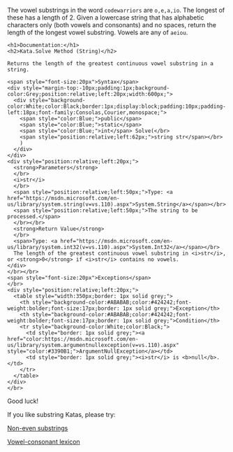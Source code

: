 The vowel substrings in the word `codewarriors` are `o,e,a,io`. The longest of these has a length of 2. Given a lowercase string that has alphabetic characters only (both vowels and consonants) and no spaces, return the length of the longest vowel substring.
Vowels are any of `aeiou`. 

<!-- C# documentation -->
```if:csharp
<h1>Documentation:</h1>
<h2>Kata.Solve Method (String)</h2>

Returns the length of the greatest continuous vowel substring in a string.

<span style="font-size:20px">Syntax</span>
<div style="margin-top:-10px;padding:1px;background-color:Grey;position:relative;left:20px;width:600px;">
  <div style="background-color:White;color:Black;border:1px;display:block;padding:10px;padding-left:18px;font-family:Consolas,Courier,monospace;">
    <span style="color:Blue;">public</span>
    <span style="color:Blue;">static</span>
    <span style="color:Blue;">int</span> Solve(</br>
    <span style="position:relative;left:62px;">string str</span></br>
    )
  </div>
</div>
<div style="position:relative;left:20px;">
  <strong>Parameters</strong>
  </br>
  <i>str</i>
  </br>
  <span style="position:relative;left:50px;">Type: <a href="https://msdn.microsoft.com/en-us/library/system.string(v=vs.110).aspx">System.String</a></span></br>
  <span style="position:relative;left:50px;">The string to be processed.</span>
  </br></br>
  <strong>Return Value</strong>
  </br>
  <span>Type: <a href="https://msdn.microsoft.com/en-us/library/system.int32(v=vs.110).aspx">System.Int32</a></span></br>
  The length of the greatest continuous vowel substring in <i>str</i>, or <strong>0</strong> if <i>str</i> contains no vowels.
</div>
</br></br>
<span style="font-size:20px">Exceptions</span>
</br>
<div style="position:relative;left:20px;">
  <table style="width:350px;border: 1px solid grey;">
    <th style="background-color:#ABABAB;color:#424242;font-weight:bolder;font-size:17px;border: 1px solid grey;">Exception</th>
    <th style="background-color:#ABABAB;color:#424242;font-weight:bolder;font-size:17px;border: 1px solid grey;">Condition</th>
    <tr style="background-color:White;color:Black;">
      <td style="border: 1px solid grey;"><a href="color:https://msdn.microsoft.com/en-us/library/system.argumentnullexception(v=vs.110).aspx" style="color:#3390B1;">ArgumentNullException</a></td>
      <td style="border: 1px solid grey;"><i>str</i> is <b>null</b>.</td>
    </tr>
  </table>
</div>
</br>
```
<!-- end C# documentation -->

Good luck!

If you like substring Katas, please try:

[Non-even substrings](https://www.codewars.com/kata/59da47fa27ee00a8b90000b4)

[Vowel-consonant lexicon](https://www.codewars.com/kata/59cf8bed1a68b75ffb000026)